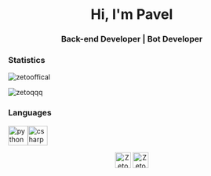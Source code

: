 <h1 align="center">Hi, I'm Pavel</h1>
<h3 align="center">Back-end Developer | Bot Developer</h3>

### Statistics
<p align="left"> <img src="https://komarev.com/ghpvc/?username=zetooffical" alt="zetooffical"/> </p>
<p align="left"><img src="https://github-readme-stats.vercel.app/api?username=ZetoOffical&show_icons=true" alt="zetoqqq"/></p>

### Languages
<p align="left"><img src="https://devicons.github.io/devicon/devicon.git/icons/python/python-original.svg" alt="python" width="40" height="40"/><img src="https://devicons.github.io/devicon/devicon.git/icons/csharp/csharp-original.svg" alt="csharp" width="40" height="40"/></p>


<p align="center">
<a href="https://linkedin.com/in/mikield" target="blank"><img align="center" src="https://cdn1.iconfinder.com/data/icons/andriod-app-logo/32/icon_telegram-256.png" alt="ZetoOffical" height="32" width="32"/></a>
<a href="https://instagram.com/mikield" target="blank"><img align="center" src="https://cdn1.iconfinder.com/data/icons/andriod-app-logo/32/icon_vk-256.png" alt="ZetoOffical" height="32" width="32"/></a>
</p>
